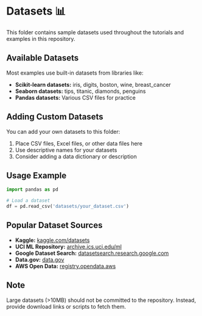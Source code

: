 # Datasets 📊

This folder contains sample datasets used throughout the tutorials and examples in this repository.

## Available Datasets

Most examples use built-in datasets from libraries like:
- **Scikit-learn datasets:** iris, digits, boston, wine, breast_cancer
- **Seaborn datasets:** tips, titanic, diamonds, penguins
- **Pandas datasets:** Various CSV files for practice

## Adding Custom Datasets

You can add your own datasets to this folder:

1. Place CSV files, Excel files, or other data files here
2. Use descriptive names for your datasets
3. Consider adding a data dictionary or description

## Usage Example

```python
import pandas as pd

# Load a dataset
df = pd.read_csv('datasets/your_dataset.csv')
```

## Popular Dataset Sources

- **Kaggle:** [kaggle.com/datasets](https://www.kaggle.com/datasets)
- **UCI ML Repository:** [archive.ics.uci.edu/ml](https://archive.ics.uci.edu/ml)
- **Google Dataset Search:** [datasetsearch.research.google.com](https://datasetsearch.research.google.com)
- **Data.gov:** [data.gov](https://data.gov)
- **AWS Open Data:** [registry.opendata.aws](https://registry.opendata.aws)

## Note

Large datasets (>10MB) should not be committed to the repository. Instead, provide download links or scripts to fetch them.
